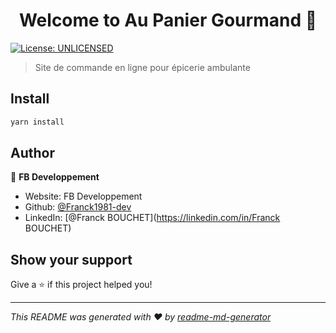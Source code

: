 <h1 align="center">Welcome to Au Panier Gourmand 👋</h1>
<p>
  <a href="#" target="_blank">
    <img alt="License: UNLICENSED" src="https://img.shields.io/badge/License-UNLICENSED-yellow.svg" />
  </a>
</p>

> Site de commande en ligne pour épicerie ambulante

## Install

```sh
yarn install
```

## Author

👤 **FB Developpement**

* Website: FB Developpement
* Github: [@Franck1981-dev](https://github.com/ranck1981-dev)
* LinkedIn: [@Franck BOUCHET](https://linkedin.com/in/Franck BOUCHET)

## Show your support

Give a ⭐️ if this project helped you!

***
_This README was generated with ❤️ by [readme-md-generator](https://github.com/kefranabg/readme-md-generator)_